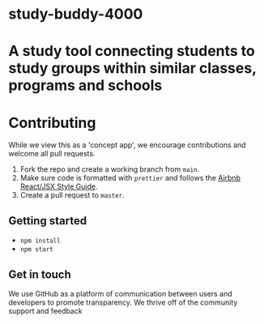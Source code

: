 # study-buddy-4000

# A study tool connecting students to study groups within similar classes, programs and schools


# Contributing

While we view this as a 'concept app', we encourage contributions and welcome all pull requests.

1. Fork the repo and create a working branch from `main`.
2. Make sure code is formatted with `prettier` and follows the [Airbnb React/JSX Style Guide](https://github.com/airbnb/javascript/blob/master/react/README.md).
3. Create a pull request to `master`.

## Getting started
- `npm install`
- `npm start`

## Get in touch

We use GitHub as a platform of communication between users and developers to promote transparency. We thrive off of the community support and feedback
